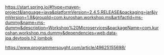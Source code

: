 https://start.spring.io/#!type=maven-project&language=java&platformVersion=2.4.5.RELEASE&packaging=jar&jvmVersion=1.8&groupId=com.kuroshan.workshop.ms&artifactId=ms-dummy&name=ms-dummy&description=Workshop%20Microservices&packageName=com.kuroshan.workshop.ms.dummy&dependencies=web,data-jpa,devtools,h2,lombok

https://www.programmersought.com/article/49625155698/
